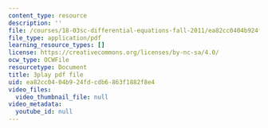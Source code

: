 ```yaml
---
content_type: resource
description: ''
file: /courses/18-03sc-differential-equations-fall-2011/ea82cc0404b924fdcdb6863f1882f8e4_hEtWqTPPXuc.pdf
file_type: application/pdf
learning_resource_types: []
license: https://creativecommons.org/licenses/by-nc-sa/4.0/
ocw_type: OCWFile
resourcetype: Document
title: 3play pdf file
uid: ea82cc04-04b9-24fd-cdb6-863f1882f8e4
video_files:
  video_thumbnail_file: null
video_metadata:
  youtube_id: null
---
```

